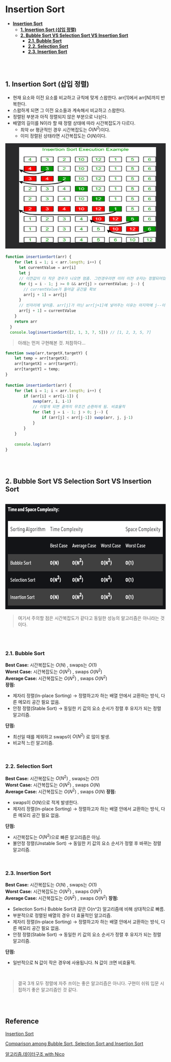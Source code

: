 # **Insertion Sort**
- [**Insertion Sort**](#insertion-sort)
  - [**1. Insertion Sort (삽입 정렬)**](#1-insertion-sort-삽입-정렬)
  - [**2. Bubble Sort VS Selection Sort VS Insertion Sort**](#2-bubble-sort-vs-selection-sort-vs-insertion-sort)
    - [**2.1. Bubble Sort**](#21-bubble-sort)
    - [**2.2. Selection Sort**](#22-selection-sort)
    - [**2.3. Insertion Sort**](#23-insertion-sort)

<br /><br />

## **1. Insertion Sort (삽입 정렬)**
- 현재 요소와 이전 요소를 비교하고 규칙에 맞게 스왑한다. arr[1]에서 arr[N]까지 반복한다.
- 스왑하게 되면 그 이전 요소들과 계속해서 비교하고 스왑한다. 
- 정렬된 부분과 아직 정렬되지 않은 부분으로 나뉜다.
- 배열의 길이를 N이라 할 때 정렬 상태에 따라 시간복잡도가 다르다.
  - 최악 or 평균적인 경우 시간복잡도는 $O(N^2)$이다.
  - 이미 정렬된 상태라면 시간복잡도는 $O(N)$이다.
<img src="..\image\algorithm\insertion-sort\insertion-sort.png" width="600" height="330">

```javascript
function insertionSort(arr) {
    for (let i = 1; i < arr.length; i++) {
      let currentValue = arr[i]
      let j
      // 이전값이 더 작은 경우가 나오면 멈춤. 그런경우라면 이미 이전 숫자는 정렬되어있기 때문에
      for (j = i - 1; j >= 0 && arr[j] > currentValue; j--) {
        // currentValue가 들어갈 공간을 확보
        arr[j + 1] = arr[j]
      }
      // 빈자리에 넣어줌. arr[j]가 아닌 arr[j+1]에 넣어주는 이유는 마지막에 j--이 실행되기 때문
      arr[j + 1] = currentValue
    }
    return arr
  }
  console.log(insertionSort([2, 1, 3, 7, 5])) // [1, 2, 3, 5, 7]
```

> 아래는 먼저 구현해본 것. 처참하다...
```javascript
function swap(arr,targetX,targetY) {
    let temp = arr[targetX];
    arr[targetX] = arr[targetY];
    arr[targetY] = temp;
}

function insertionSort(arr) {
    for (let i = 1; i < arr.length; i++) {
        if (arr[i] < arr[i-1]) {
            swap(arr, i, i-1)
            // 이렇게 되면 끝까지 무조건 순환하게 됨. 비효율적
            for (let j = i - 1; j > 0; j--) {
                if (arr[j] < arr[j-1]) swap(arr, j, j-1)
            }
        }
    }

    console.log(arr)
}
```
<br /><br />

## **2. Bubble Sort VS Selection Sort VS Insertion Sort**

<br />

<img src="..\image\algorithm\insertion-sort\insertion-sort2.png" width="600" height="330">


<br />

>여기서 주의할 점은 시간복잡도가 같다고 동일한 성능의 알고리즘은 아니라는 것이다. 

<br /><br />

### **2.1. Bubble Sort**
**Best Case:** 시간복잡도는 $O(N)$ , swaps는 $O(1)$  
**Worst Case:** 시간복잡도는 $O(N^2)$ , swaps $O(N^2)$  
**Average Case:** 시간복잡도는 $O(N^2)$ , swaps $O(N^2)$  
**장점:** 
- 제자리 정렬(In-place Sorting) $\rightarrow$ 정렬하고자 하는 배열 안에서 교환하는 방식, 다른 메모리 공간 필요 없음.   
- 안정 정렬(Stable Sort) $\rightarrow$ 동일한 키 값의 요소 순서가 정렬 후 유지가 되는 정렬 알고리즘.  
  
**단점:**
- 최선일 때를 제외하고 swaps이 $O(N^2)$ 로 많이 발생.
- 비교적 느린 알고리즘.
  
<br />

### **2.2. Selection Sort**
**Best Case:** 시간복잡도는  $O(N^2)$ , swaps는 $O(1)$  
**Worst Case:** 시간복잡도는 $O(N^2)$ , swaps $O(N)$  
**Average Case:** 시간복잡도는 $O(N^2)$ , swaps $O(N)$ 
**장점:** 
- swaps이 $O(N)$으로 적게 발생한다.
- 제자리 정렬(In-place Sorting) $\rightarrow$ 정렬하고자 하는 배열 안에서 교환하는 방식, 다른 메모리 공간 필요 없음.    
  
  
**단점:**
- 시간복잡도는 $O(N^2)$으로 빠른 알고리즘은 아님.
- 불안정 정렬(Unstable Sort) $\rightarrow$ 동일한 키 값의 요소 순서가 정렬 후 바뀌는 정렬 알고리즘.
  
<br />

### **2.3. Insertion Sort**
**Best Case:** 시간복잡도는 $O(N)$ , swaps는 $O(1)$  
**Worst Case:** 시간복잡도는 $O(N^2)$ , swaps $O(N^2)$  
**Average Case:** 시간복잡도는 $O(N^2)$ , swaps $O(N^2)$ 
**장점:** 
- Selection Sort나 Bubble Sort과 같은 O(n^2) 알고리즘에 비해 상대적으로 빠름.
- 부분적으로 정렬된 배열의 경우 더 효율적인 알고리즘.
- 제자리 정렬(In-place Sorting) $\rightarrow$ 정렬하고자 하는 배열 안에서 교환하는 방식, 다른 메모리 공간 필요 없음.    
- 안정 정렬(Stable Sort) $\rightarrow$ 동일한 키 값의 요소 순서가 정렬 후 유지가 되는 정렬 알고리즘.  
  
**단점:**
- 일반적으로 N 값이 작은 경우에 사용됩니다. N 값이 크면 비효율적.
  
<br />

>결국 3개 모두 정렬에 자주 쓰이는 좋은 알고리즘은 아니다. 구현이 쉬워 입문 시 접하기 좋은 알고리즘인 것 같다. 

<br /><br />

## **Reference**<!-- omit in toc -->  
[Insertion Sort](https://www.geeksforgeeks.org/insertion-sort/?ref=lbp)

[Comparison among Bubble Sort, Selection Sort and Insertion Sort](https://www.geeksforgeeks.org/comparison-among-bubble-sort-selection-sort-and-insertion-sort/?ref=rp)

[알고리즘.데이터구조 with Nico](https://www.youtube.com/watch?v=Bor_CRWEIXo&list=PL7jH19IHhOLMdHvl3KBfFI70r9P0lkJwL&index=5) 